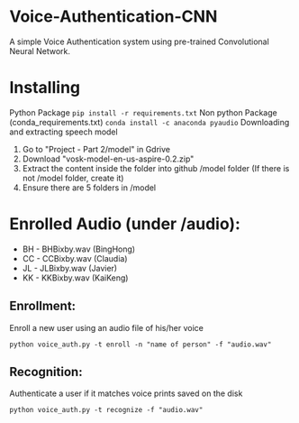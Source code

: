 # Voice-Authentication-CNN
A simple Voice Authentication system using pre-trained Convolutional Neural Network.


# Installing
Python Package
``pip install -r requirements.txt``
Non python Package (conda_requirements.txt)
``conda install -c anaconda pyaudio``
Downloading and extracting speech model
1. Go to "Project - Part 2/model" in Gdrive
2. Download "vosk-model-en-us-aspire-0.2.zip"
3. Extract the content inside the folder into github /model folder (If there is not /model folder, create it)
4. Ensure there are 5 folders in /model


# Enrolled Audio (under /audio):
* BH - BHBixby.wav (BingHong)
* CC - CCBixby.wav (Claudia)
* JL - JLBixby.wav (Javier)
* KK - KKBixby.wav (KaiKeng)


## Enrollment:
Enroll a new user using an audio file of his/her voice

``python voice_auth.py -t enroll -n "name of person" -f "audio.wav"``

 
## Recognition:
Authenticate a user if it matches voice prints saved on the disk

``python voice_auth.py -t recognize -f "audio.wav"``


